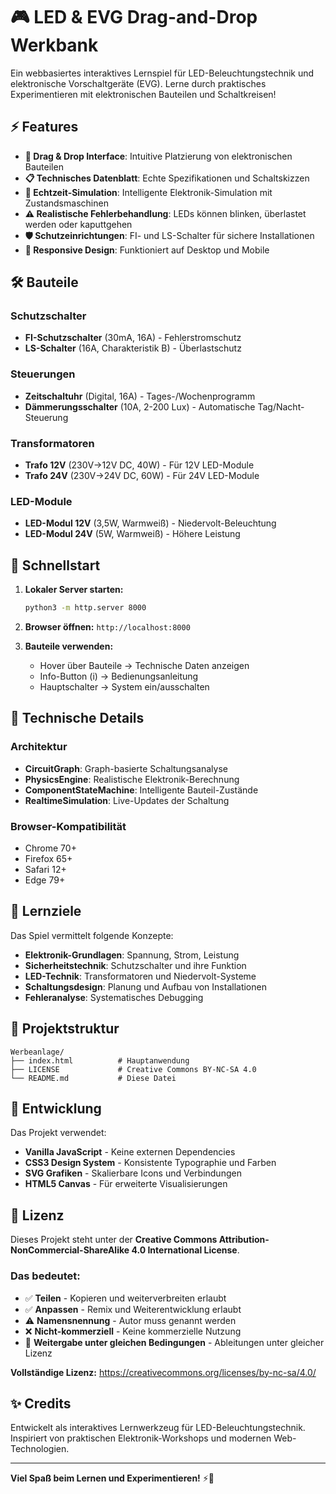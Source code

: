 # 🎮 LED & EVG Drag-and-Drop Werkbank

Ein webbasiertes interaktives Lernspiel für LED-Beleuchtungstechnik und elektronische Vorschaltgeräte (EVG). Lerne durch praktisches Experimentieren mit elektronischen Bauteilen und Schaltkreisen!

## ⚡ Features

- **🎯 Drag & Drop Interface**: Intuitive Platzierung von elektronischen Bauteilen
- **📋 Technisches Datenblatt**: Echte Spezifikationen und Schaltskizzen
- **🔌 Echtzeit-Simulation**: Intelligente Elektronik-Simulation mit Zustandsmaschinen
- **⚠️ Realistische Fehlerbehandlung**: LEDs können blinken, überlastet werden oder kaputtgehen
- **🛡️ Schutzeinrichtungen**: FI- und LS-Schalter für sichere Installationen
- **📱 Responsive Design**: Funktioniert auf Desktop und Mobile

## 🛠️ Bauteile

### Schutzschalter
- **FI-Schutzschalter** (30mA, 16A) - Fehlerstromschutz
- **LS-Schalter** (16A, Charakteristik B) - Überlastschutz

### Steuerungen
- **Zeitschaltuhr** (Digital, 16A) - Tages-/Wochenprogramm
- **Dämmerungsschalter** (10A, 2-200 Lux) - Automatische Tag/Nacht-Steuerung

### Transformatoren
- **Trafo 12V** (230V→12V DC, 40W) - Für 12V LED-Module
- **Trafo 24V** (230V→24V DC, 60W) - Für 24V LED-Module

### LED-Module
- **LED-Modul 12V** (3,5W, Warmweiß) - Niedervolt-Beleuchtung
- **LED-Modul 24V** (5W, Warmweiß) - Höhere Leistung

## 🚀 Schnellstart

1. **Lokaler Server starten:**
   ```bash
   python3 -m http.server 8000
   ```

2. **Browser öffnen:** `http://localhost:8000`

3. **Bauteile verwenden:**
   - Hover über Bauteile → Technische Daten anzeigen
   - Info-Button (i) → Bedienungsanleitung
   - Hauptschalter → System ein/ausschalten

## 🔧 Technische Details

### Architektur
- **CircuitGraph**: Graph-basierte Schaltungsanalyse
- **PhysicsEngine**: Realistische Elektronik-Berechnung
- **ComponentStateMachine**: Intelligente Bauteil-Zustände
- **RealtimeSimulation**: Live-Updates der Schaltung

### Browser-Kompatibilität
- Chrome 70+
- Firefox 65+
- Safari 12+
- Edge 79+

## 🎯 Lernziele

Das Spiel vermittelt folgende Konzepte:
- **Elektronik-Grundlagen**: Spannung, Strom, Leistung
- **Sicherheitstechnik**: Schutzschalter und ihre Funktion
- **LED-Technik**: Transformatoren und Niedervolt-Systeme
- **Schaltungsdesign**: Planung und Aufbau von Installationen
- **Fehleranalyse**: Systematisches Debugging

## 📁 Projektstruktur

```
Werbeanlage/
├── index.html          # Hauptanwendung
├── LICENSE             # Creative Commons BY-NC-SA 4.0
└── README.md           # Diese Datei
```

## 🤝 Entwicklung

Das Projekt verwendet:
- **Vanilla JavaScript** - Keine externen Dependencies
- **CSS3 Design System** - Konsistente Typographie und Farben
- **SVG Grafiken** - Skalierbare Icons und Verbindungen
- **HTML5 Canvas** - Für erweiterte Visualisierungen

## 📄 Lizenz

Dieses Projekt steht unter der **Creative Commons Attribution-NonCommercial-ShareAlike 4.0 International License**.

### Das bedeutet:
- ✅ **Teilen** - Kopieren und weiterverbreiten erlaubt
- ✅ **Anpassen** - Remix und Weiterentwicklung erlaubt
- ⚠️ **Namensnennung** - Autor muss genannt werden
- ❌ **Nicht-kommerziell** - Keine kommerzielle Nutzung
- 🔄 **Weitergabe unter gleichen Bedingungen** - Ableitungen unter gleicher Lizenz

**Vollständige Lizenz:** https://creativecommons.org/licenses/by-nc-sa/4.0/

## ✨ Credits

Entwickelt als interaktives Lernwerkzeug für LED-Beleuchtungstechnik.  
Inspiriert von praktischen Elektronik-Workshops und modernen Web-Technologien.

---

**Viel Spaß beim Lernen und Experimentieren!** ⚡🔬
